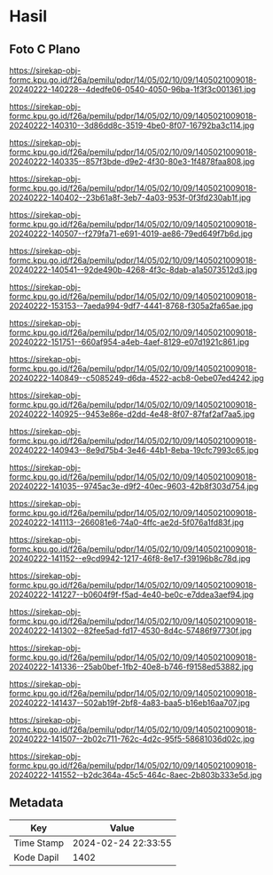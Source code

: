 # Hasil

## Foto C Plano

https://sirekap-obj-formc.kpu.go.id/f26a/pemilu/pdpr/14/05/02/10/09/1405021009018-20240222-140228--4dedfe06-0540-4050-96ba-1f3f3c001361.jpg

https://sirekap-obj-formc.kpu.go.id/f26a/pemilu/pdpr/14/05/02/10/09/1405021009018-20240222-140310--3d86dd8c-3519-4be0-8f07-16792ba3c114.jpg

https://sirekap-obj-formc.kpu.go.id/f26a/pemilu/pdpr/14/05/02/10/09/1405021009018-20240222-140335--857f3bde-d9e2-4f30-80e3-1f4878faa808.jpg

https://sirekap-obj-formc.kpu.go.id/f26a/pemilu/pdpr/14/05/02/10/09/1405021009018-20240222-140402--23b61a8f-3eb7-4a03-953f-0f3fd230ab1f.jpg

https://sirekap-obj-formc.kpu.go.id/f26a/pemilu/pdpr/14/05/02/10/09/1405021009018-20240222-140507--f279fa71-e691-4019-ae86-79ed649f7b6d.jpg

https://sirekap-obj-formc.kpu.go.id/f26a/pemilu/pdpr/14/05/02/10/09/1405021009018-20240222-140541--92de490b-4268-4f3c-8dab-a1a5073512d3.jpg

https://sirekap-obj-formc.kpu.go.id/f26a/pemilu/pdpr/14/05/02/10/09/1405021009018-20240222-153153--7aeda994-9df7-4441-8768-f305a2fa65ae.jpg

https://sirekap-obj-formc.kpu.go.id/f26a/pemilu/pdpr/14/05/02/10/09/1405021009018-20240222-151751--660af954-a4eb-4aef-8129-e07d1921c861.jpg

https://sirekap-obj-formc.kpu.go.id/f26a/pemilu/pdpr/14/05/02/10/09/1405021009018-20240222-140849--c5085249-d6da-4522-acb8-0ebe07ed4242.jpg

https://sirekap-obj-formc.kpu.go.id/f26a/pemilu/pdpr/14/05/02/10/09/1405021009018-20240222-140925--9453e86e-d2dd-4e48-8f07-87faf2af7aa5.jpg

https://sirekap-obj-formc.kpu.go.id/f26a/pemilu/pdpr/14/05/02/10/09/1405021009018-20240222-140943--8e9d75b4-3e46-44b1-8eba-19cfc7993c65.jpg

https://sirekap-obj-formc.kpu.go.id/f26a/pemilu/pdpr/14/05/02/10/09/1405021009018-20240222-141035--9745ac3e-d9f2-40ec-9603-42b8f303d754.jpg

https://sirekap-obj-formc.kpu.go.id/f26a/pemilu/pdpr/14/05/02/10/09/1405021009018-20240222-141113--266081e6-74a0-4ffc-ae2d-5f076a1fd83f.jpg

https://sirekap-obj-formc.kpu.go.id/f26a/pemilu/pdpr/14/05/02/10/09/1405021009018-20240222-141152--e9cd9942-1217-46f8-8e17-f39196b8c78d.jpg

https://sirekap-obj-formc.kpu.go.id/f26a/pemilu/pdpr/14/05/02/10/09/1405021009018-20240222-141227--b0604f9f-f5ad-4e40-be0c-e7ddea3aef94.jpg

https://sirekap-obj-formc.kpu.go.id/f26a/pemilu/pdpr/14/05/02/10/09/1405021009018-20240222-141302--82fee5ad-fd17-4530-8d4c-57486f97730f.jpg

https://sirekap-obj-formc.kpu.go.id/f26a/pemilu/pdpr/14/05/02/10/09/1405021009018-20240222-141336--25ab0bef-1fb2-40e8-b746-f9158ed53882.jpg

https://sirekap-obj-formc.kpu.go.id/f26a/pemilu/pdpr/14/05/02/10/09/1405021009018-20240222-141437--502ab19f-2bf8-4a83-baa5-b16eb16aa707.jpg

https://sirekap-obj-formc.kpu.go.id/f26a/pemilu/pdpr/14/05/02/10/09/1405021009018-20240222-141507--2b02c711-762c-4d2c-95f5-58681036d02c.jpg

https://sirekap-obj-formc.kpu.go.id/f26a/pemilu/pdpr/14/05/02/10/09/1405021009018-20240222-141552--b2dc364a-45c5-464c-8aec-2b803b333e5d.jpg


## Metadata

| Key        | Value               |
| ---------- | ------------------- |
| Time Stamp | 2024-02-24 22:33:55 |
| Kode Dapil | 1402                |



